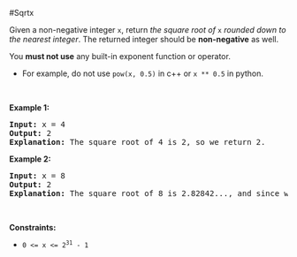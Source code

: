 #Sqrtx
<p>Given a non-negative integer <code>x</code>, return <em>the square root of </em><code>x</code><em> rounded down to the nearest integer</em>. The returned integer should be <strong>non-negative</strong> as well.</p>
<p>You <strong>must not use</strong> any built-in exponent function or operator.</p>
<ul>
<li>For example, do not use <code>pow(x, 0.5)</code> in c++ or <code>x ** 0.5</code> in python.</li>
</ul>
<p> </p>
<p><strong class="example">Example 1:</strong></p>
<pre><strong>Input:</strong> x = 4
<strong>Output:</strong> 2
<strong>Explanation:</strong> The square root of 4 is 2, so we return 2.
</pre>
<p><strong class="example">Example 2:</strong></p>
<pre><strong>Input:</strong> x = 8
<strong>Output:</strong> 2
<strong>Explanation:</strong> The square root of 8 is 2.82842..., and since we round it down to the nearest integer, 2 is returned.
</pre>
<p> </p>
<p><strong>Constraints:</strong></p>
<ul>
<li><code>0 &lt;= x &lt;= 2<sup>31</sup> - 1</code></li>
</ul>
